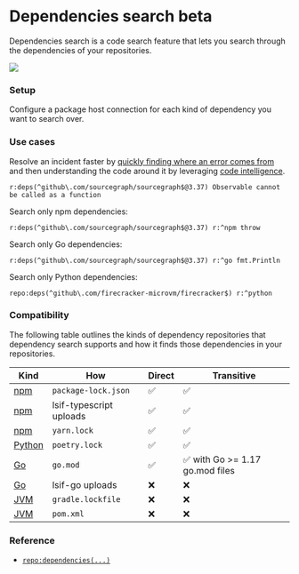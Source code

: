 # Dependencies search <span class="badge badge-beta">beta</span>

Dependencies search is a code search feature that lets you search through the dependencies of your repositories.


<img src="https://storage.googleapis.com/sourcegraph-assets/docs/images/code_search/dependencies-search-usage.png" style="margin-left:0;margin-right:0;"/>

### Setup

Configure a package host connection for each kind of dependency you want to search over.

### Use cases

Resolve an incident faster by [quickly finding where an error comes from](https://sourcegraph.com/search?q=context:global+repo:deps%28%5Egithub%5C.com/sourcegraph/sourcegraph%24%403.37%29+Observable+cannot+be+called+as+a+function&patternType=literal) and then understanding the code around it by leveraging [code intelligence](../../code_intelligence/explanations/features.md).<br/>

```sgquery
r:deps(^github\.com/sourcegraph/sourcegraph$@3.37) Observable cannot be called as a function
```

Search only npm dependencies:

```sgquery
r:deps(^github\.com/sourcegraph/sourcegraph$@3.37) r:^npm throw
```
Search only Go dependencies:

```sgquery
r:deps(^github\.com/sourcegraph/sourcegraph$@3.37) r:^go fmt.Println
```

Search only Python dependencies:

```sgquery
repo:deps(^github\.com/firecracker-microvm/firecracker$) r:^python
```

### Compatibility

The following table outlines the kinds of dependency repositories that dependency search supports and how it finds those dependencies in your repositories.

Kind                                  | How                       | Direct | Transitive
-------------------------------       |-------------------------- |------- | ----------
[npm](../../integration/npm.md)       | `package-lock.json`       | ✅     | ✅
[npm](../../integration/npm.md)       | lsif-typescript uploads   | ✅     | ✅
[npm](../../integration/npm.md)       | `yarn.lock`               | ✅     | ✅
[Python](../../integration/python.md) | `poetry.lock`             | ✅     | ✅
[Go](../../integration/go.md)         | `go.mod`                  | ✅     | ✅ with Go >= 1.17 go.mod files
[Go](../../integration/go.md)         | lsif-go uploads           | ❌     | ❌
[JVM](../../integration/jvm.md)       | `gradle.lockfile`         | ❌     | ❌
[JVM](../../integration/jvm.md)       | `pom.xml`                 | ❌     | ❌

### Reference

- [`repo:dependencies(...)`](../reference/language.md#repo-dependencies)
